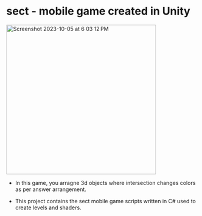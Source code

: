 # sect - mobile game created in Unity

<img width="393" alt="Screenshot 2023-10-05 at 6 03 12 PM" src="https://github.com/arpanraj/sect/assets/38219415/ebe5854f-0e4f-46df-800b-c97ef5cef3b4">

- In this game, you arragne 3d objects where intersection changes colors as per answer arrangement.

- This project contains the sect mobile game scripts written in C# used to create levels and shaders.
